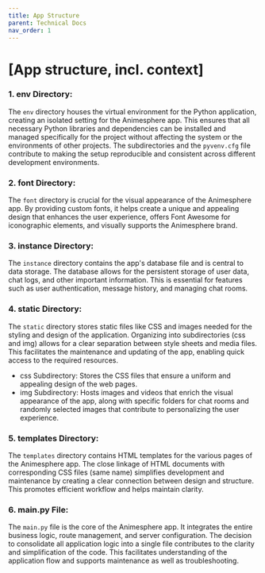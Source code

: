 ```yaml
---
title: App Structure
parent: Technical Docs
nav_order: 1
---
```


# [App structure, incl. context]

### 1. env Directory:
The `env` directory houses the virtual environment for the Python application, creating an isolated setting for the Animesphere app. This ensures that all necessary Python libraries and dependencies can be installed and managed specifically for the project without affecting the system or the environments of other projects. The subdirectories and the `pyvenv.cfg` file contribute to making the setup reproducible and consistent across different development environments.

### 2. font Directory:
The `font` directory is crucial for the visual appearance of the Animesphere app. By providing custom fonts, it helps create a unique and appealing design that enhances the user experience, offers Font Awesome for iconographic elements, and visually supports the Animesphere brand.

### 3. instance Directory:
The `instance` directory contains the app's database file and is central to data storage. The database allows for the persistent storage of user data, chat logs, and other important information. This is essential for features such as user authentication, message history, and managing chat rooms.

### 4. static Directory:
The `static` directory stores static files like CSS and images needed for the styling and design of the application. Organizing into subdirectories (css and img) allows for a clear separation between style sheets and media files. This facilitates the maintenance and updating of the app, enabling quick access to the required resources.

- css Subdirectory: Stores the CSS files that ensure a uniform and appealing design of the web pages.
- img Subdirectory: Hosts images and videos that enrich the visual appearance of the app, along with specific folders for chat rooms and randomly selected images that contribute to personalizing the user experience.

### 5. templates Directory:
The `templates` directory contains HTML templates for the various pages of the Animesphere app. The close linkage of HTML documents with corresponding CSS files (same name) simplifies development and maintenance by creating a clear connection between design and structure. This promotes efficient workflow and helps maintain clarity.

### 6. main.py File:
The `main.py` file is the core of the Animesphere app. It integrates the entire business logic, route management, and server configuration. The decision to consolidate all application logic into a single file contributes to the clarity and simplification of the code. This facilitates understanding of the application flow and supports maintenance as well as troubleshooting.
